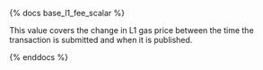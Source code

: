 {% docs base_l1_fee_scalar %}

This value covers the change in L1 gas price between the time the transaction is submitted and when it is published.

{% enddocs %}